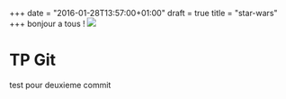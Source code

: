 +++
date = "2016-01-28T13:57:00+01:00"
draft = true
title = "star-wars"
+++
bonjour a tous !
<img src="hansolo.jpg"> 
# TP Git
test pour deuxieme commit